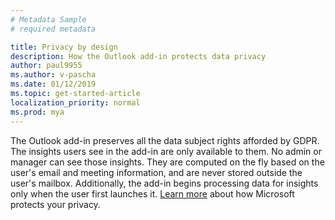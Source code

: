 ```yaml
---
# Metadata Sample
# required metadata

title: Privacy by design
description: How the Outlook add-in protects data privacy  
author: paul9955
ms.author: v-pascha
ms.date: 01/12/2019
ms.topic: get-started-article
localization_priority: normal 
ms.prod: mya
---
```


The Outlook add-in preserves all the data subject rights afforded by GDPR. The insights users see in the add-in are only available to them. No admin or manager can see those insights. They are computed on the fly based on the user's email and meeting information, and are never stored outside the user's mailbox. Additionally, the add-in begins processing data for insights only when the user first launches it. [Learn more](https://www.microsoft.com/en-us/TrustCenter/CloudServices/office365/default.aspx) about how Microsoft protects your privacy. 